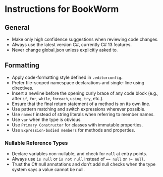 # Instructions for BookWorm

## General

* Make only high confidence suggestions when reviewing code changes.
* Always use the latest version C#, currently C# 13 features.
* Never change global.json unless explicitly asked to.

## Formatting

* Apply code-formatting style defined in `.editorconfig`.
* Prefer file-scoped namespace declarations and single-line using directives.
* Insert a newline before the opening curly brace of any code block (e.g., after `if`, `for`, `while`, `foreach`, `using`, `try`, etc.).
* Ensure that the final return statement of a method is on its own line.
* Use pattern matching and switch expressions wherever possible.
* Use `nameof` instead of string literals when referring to member names.
* Use `var` when the type is obvious.
* Use `Primary Constructor` for classes with immutable properties.
* Use `Expression-bodied members` for methods and properties.

### Nullable Reference Types

* Declare variables non-nullable, and check for `null` at entry points.
* Always use `is null` or `is not null` instead of `== null` or `!= null`.
* Trust the C# null annotations and don't add null checks when the type system says a value cannot be null.
